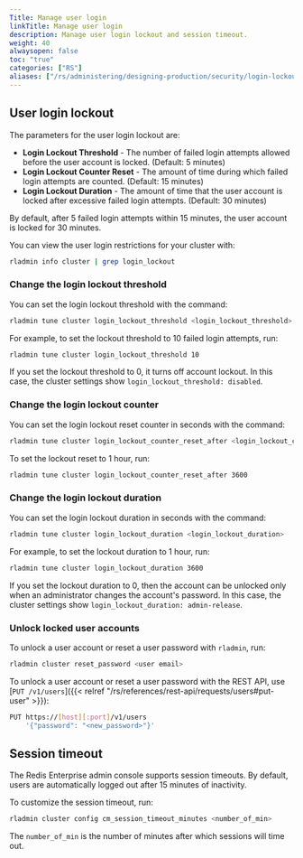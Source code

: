 ```yaml
---
Title: Manage user login
linkTitle: Manage user login
description: Manage user login lockout and session timeout.
weight: 40
alwaysopen: false
toc: "true"
categories: ["RS"]
aliases: ["/rs/administering/designing-production/security/login-lockout"]
---
```


## User login lockout

The parameters for the user login lockout are:

- **Login Lockout Threshold** - The number of failed login attempts allowed before the user account is locked. (Default: 5 minutes)
- **Login Lockout Counter Reset** - The amount of time during which failed login attempts are counted. (Default: 15 minutes)
- **Login Lockout Duration** - The amount of time that the user account is locked after excessive failed login attempts. (Default: 30 minutes)

By default, after 5 failed login attempts within 15 minutes, the user account is locked for 30 minutes.

You can view the user login restrictions for your cluster with:

```sh
rladmin info cluster | grep login_lockout
```

### Change the login lockout threshold

You can set the login lockout threshold with the command:

```sh
rladmin tune cluster login_lockout_threshold <login_lockout_threshold>
```

For example, to set the lockout threshold to 10 failed login attempts, run:

```sh
rladmin tune cluster login_lockout_threshold 10
```

If you set the lockout threshold to 0, it turns off account lockout. In this case, the cluster settings show `login_lockout_threshold: disabled`.

### Change the login lockout counter

You can set the login lockout reset counter in seconds with the command:

```sh
rladmin tune cluster login_lockout_counter_reset_after <login_lockout_counter_reset_after>
```

To set the lockout reset to 1 hour, run:

```sh
rladmin tune cluster login_lockout_counter_reset_after 3600
```

### Change the login lockout duration

You can set the login lockout duration in seconds with the command:

```sh
rladmin tune cluster login_lockout_duration <login_lockout_duration>
```

For example, to set the lockout duration to 1 hour, run:

```sh
rladmin tune cluster login_lockout_duration 3600
```

If you set the lockout duration to 0, then the account can be unlocked only when an administrator changes the account's password. In this case, the cluster settings show `login_lockout_duration: admin-release`.

### Unlock locked user accounts

To unlock a user account or reset a user password with `rladmin`, run:

```sh
rladmin cluster reset_password <user email>
```

To unlock a user account or reset a user password with the REST API, use [`PUT /v1/users`]({{< relref "/rs/references/rest-api/requests/users#put-user" >}}):

```sh
PUT https://[host][:port]/v1/users
    '{"password": "<new_password>"}'
```

## Session timeout

The Redis Enterprise admin console supports session timeouts. By default, users are automatically logged out after 15 minutes of inactivity.

To customize the session timeout, run:

```sh
rladmin cluster config cm_session_timeout_minutes <number_of_min>
```

The `number_of_min` is the number of minutes after which sessions will time out.
